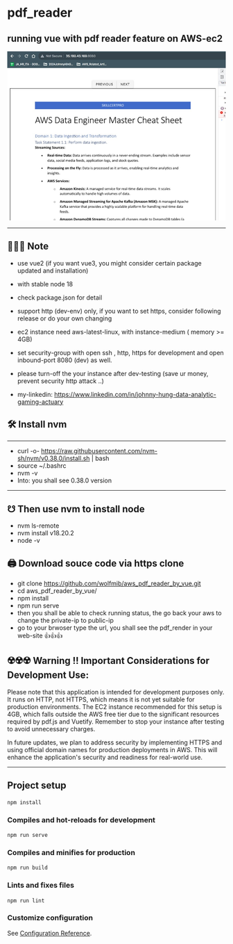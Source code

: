 # pdf_reader



running vue with pdf reader feature on AWS-ec2
---

![alt text](https://github.com/wolfmib/aws_pdf_reader_by_vue/blob/main/img/pdf_reader_demo.jpg?raw=true)



---
##  🐥🐥🐥 Note
- use vue2 (if you want vue3, you might consider certain package updated and installation)
- with stable node 18
- check package.json for detail
- support http (dev-env) only, if you want to set https, consider following release or do your own changing
- ec2 instance need aws-latest-linux, with instance-medium ( memory >= 4GB)
- set security-group with open ssh , http, https for development and open inbound-port 8080 (dev) as well.
- please turn-off the your instance after dev-testing (save ur money, prevent security http attack ..)

- my-linkedin: https://www.linkedin.com/in/johnny-hung-data-analytic-gaming-actuary  



## 🛠 Install nvm 
----
- curl -o- https://raw.githubusercontent.com/nvm-sh/nvm/v0.38.0/install.sh | bash
- source ~/.bashrc
- nvm -v
- Into: you shall see 0.38.0 version
----

## ☋ Then use nvm to install node
- nvm ls-remote
- nvm install v18.20.2
- node -v

## 🖨 Download souce code via https clone
- git clone https://github.com/wolfmib/aws_pdf_reader_by_vue.git
- cd aws_pdf_reader_by_vue/
- npm install
- npm run serve
- then you shall be able to check running status, the go back your aws to change the private-ip to public-ip
- go to your brwoser type the url, you shall see the pdf_render in your web-site 👍👍👍

## ☢️☢️☢️ Warning !! Important Considerations for Development Use:

Please note that this application is intended for development purposes only. It runs on HTTP, not HTTPS, which means it is not yet suitable for production environments. The EC2 instance recommended for this setup is 4GB, which falls outside the AWS free tier due to the significant resources required by pdf.js and Vuetify. Remember to stop your instance after testing to avoid unnecessary charges.

In future updates, we plan to address security by implementing HTTPS and using official domain names for production deployments in AWS. This will enhance the application's security and readiness for real-world use.





-------------

## Project setup
```
npm install
```

### Compiles and hot-reloads for development
```
npm run serve
```

### Compiles and minifies for production
```
npm run build
```

### Lints and fixes files
```
npm run lint
```

### Customize configuration
See [Configuration Reference](https://cli.vuejs.org/config/).
